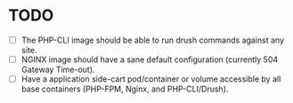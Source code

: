 TODO
====

- [ ] The PHP-CLI image should be able to run drush commands against any site.
- [ ] NGINX image should have a sane default configuration (currently 504
      Gateway Time-out).
- [ ] Have a application side-cart pod/container or volume accessible by all
      base containers (PHP-FPM, Nginx, and PHP-CLI/Drush).
